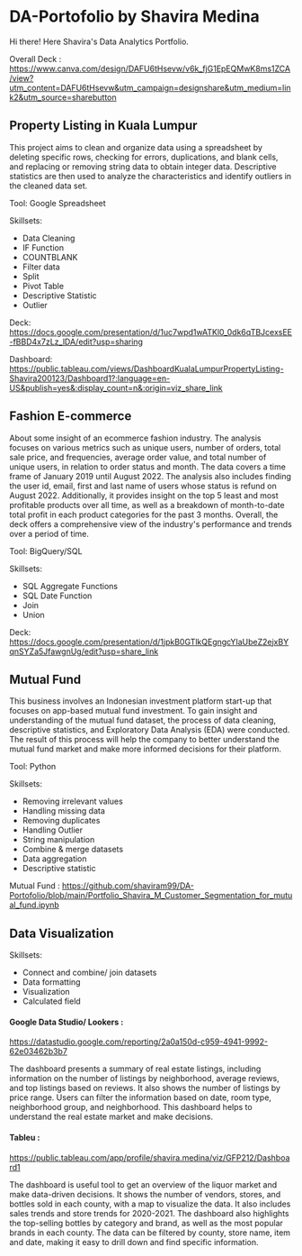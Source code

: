 # DA-Portofolio by Shavira Medina
Hi there! Here Shavira's Data Analytics Portfolio.

Overall Deck : https://www.canva.com/design/DAFU6tHsevw/v6k_fjG1EpEQMwK8ms1ZCA/view?utm_content=DAFU6tHsevw&utm_campaign=designshare&utm_medium=link2&utm_source=sharebutton

## Property Listing in Kuala Lumpur
This project aims to clean and organize data using a spreadsheet by deleting specific rows, checking for errors, duplications, and blank cells, and replacing or removing string data to obtain integer data. Descriptive statistics are then used to analyze the characteristics and identify outliers in the cleaned data set.

Tool: Google Spreadsheet

Skillsets:
- Data Cleaning
- IF Function
- COUNTBLANK 
- Filter data 
- Split 
- Pivot Table
- Descriptive Statistic
- Outlier

Deck: https://docs.google.com/presentation/d/1uc7wpd1wATKl0_0dk6qTBJcexsEE-fBBD4x7zLz_lDA/edit?usp=sharing

Dashboard: https://public.tableau.com/views/DashboardKualaLumpurPropertyListing-Shavira200123/Dashboard1?:language=en-US&publish=yes&:display_count=n&:origin=viz_share_link

## Fashion E-commerce
About some insight of an ecommerce fashion industry. The analysis focuses on various metrics such as unique users, number of orders, total sale price, and frequencies, average order value, and total number of unique users, in relation to order status and month. The data covers a time frame of January 2019 until August 2022. The analysis also includes finding the user id, email, first and last name of users whose status is refund on August 2022. Additionally, it provides insight on the top 5 least and most profitable products over all time, as well as a breakdown of month-to-date total profit in each product categories for the past 3 months. Overall, the deck offers a comprehensive view of the industry's performance and trends over a period of time.

Tool: BigQuery/SQL

Skillsets:
- SQL Aggregate Functions
- SQL Date Function 
- Join
- Union

Deck: https://docs.google.com/presentation/d/1jpkB0GTlkQEgngcYIaUbeZ2ejxBYqnSYZa5JfawgnUg/edit?usp=share_link

## Mutual Fund
This business involves an Indonesian investment platform start-up that focuses on app-based mutual fund investment. To gain insight and understanding of the mutual fund dataset, the process of data cleaning, descriptive statistics, and Exploratory Data Analysis (EDA) were conducted.  The result of this process will help the company to better understand the mutual fund market and make more informed decisions for their platform.

Tool: Python

Skillsets:
- Removing irrelevant values
- Handling missing data
- Removing duplicates
- Handling Outlier
- String manipulation
- Combine & merge datasets
- Data aggregation
- Descriptive statistic

Mutual Fund : https://github.com/shaviram99/DA-Portofolio/blob/main/Portfolio_Shavira_M_Customer_Segmentation_for_mutual_fund.ipynb

## Data Visualization 
Skillsets:
- Connect and combine/ join datasets
- Data formatting
- Visualization
- Calculated field

#### Google Data Studio/ Lookers : 
https://datastudio.google.com/reporting/2a0a150d-c959-4941-9992-62e03462b3b7

The dashboard presents a summary of real estate listings, including information on the number of listings by neighborhood, average reviews, and top listings based on reviews. It also shows the number of listings by price range. Users can filter the information based on date, room type, neighborhood group, and neighborhood. This dashboard helps to understand the real estate market and make decisions. 


#### Tableu : 
https://public.tableau.com/app/profile/shavira.medina/viz/GFP212/Dashboard1

The dashboard is useful tool  to get an overview of the liquor market and make data-driven decisions. It shows the number of vendors, stores, and bottles sold in each county, with a map to visualize the data. It also includes sales trends and store trends for 2020-2021. The dashboard also highlights the top-selling bottles by category and brand, as well as the most popular brands in each county. The data can be filtered by county, store name, item and date, making it easy to drill down and find specific information.
